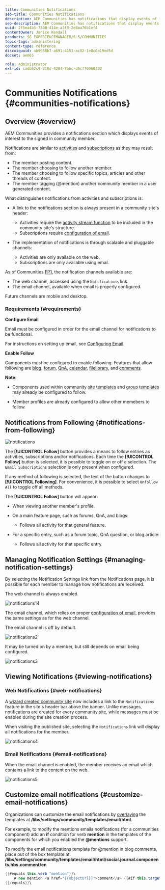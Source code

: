```yaml
---
title: Communities Notifications
seo-title: Communities Notifications
description: AEM Communities has notifications that display events of interest to the signed-in community member
seo-description: AEM Communities has notifications that display events of interest to the signed-in community member
uuid: 2f5ea4b5-7308-414e-a3f8-2e8aa76b1ef4
contentOwner: Janice Kendall
products: SG_EXPERIENCEMANAGER/6.5/COMMUNITIES
topic-tags: administering
content-type: reference
discoiquuid: ab9088b7-a691-4153-ac82-1e8c0a19ed5d
docset: aem65

role: Administrator
exl-id: cadb62c9-210d-4204-8abc-d0cf70960392
---
```

# Communities Notifications {#communities-notifications}

## Overview {#overview}

AEM Communities provides a notifications section which displays events of interest to the signed in community member.

Notifications are similar to [activities](/help/communities/essentials-activities.md) and [subscriptions](/help/communities/subscriptions.md) as they may result from:

* The member posting content.
* The member choosing to follow another member.
* The member choosing to follow specific topics, articles and other threads of content.
* The member tagging (@mention) another community member in a user generated content.

What distinguishes notifications from activities and subscriptions is:

* A link to the notifications section is always present in a community site's header:

  * Activities require the [activity stream function](/help/communities/functions.md#activity-stream-function) to be included in the community site's structure.
  * Subscriptions require [configuration of email](/help/communities/email.md).

* The implementation of notifications is through scalable and pluggable channels:

  * Activities are only available on the web.
  * Subscriptions are only available using email.

As of Communities [FP1](/help/communities/deploy-communities.md#latestfeaturepack), the notification channels available are:

* The web channel, accessed using the `Notifications` link.
* The email channel, available when email is properly configured.

Future channels are mobile and desktop.

### Requirements {#requirements}

**Configure Email**

Email must be configured in order for the email channel for notifications to be functional.

For instructions on setting up email, see [Configuring Email](/help/communities/analytics.md).

**Enable Follow**

Components must be configured to enable following. Features that allow following are [blog](/help/communities/blog-feature.md), [forum](/help/communities/forum.md), [QnA](/help/communities/working-with-qna.md), [calendar](/help/communities/calendar.md), [filelibrary](/help/communities/file-library.md), and [comments](/help/communities/comments.md).

**Note**:

* Components used within community [site templates](/help/communities/sites.md) and [group templates](/help/communities/tools-groups.md) may already be configured to follow.

* Member profiles are already configured to allow other memebers to follow.

## Notifications from Following {#notifications-from-following}

![notifications](assets/notifications.png)

The **[!UICONTROL Follow]** button provides a means to follow entries as activities, subscriptions and/or notifications. Each time the **[!UICONTROL Follow]** button is selected, it is possible to toggle on or off a selection. The `Email Subscriptions` selection is only present when configured.

If any method of following is selected, the text of the button changes to **[!UICONTROL Following]**. For convenience, it is possible to select `Unfollow All` to toggle off all methods.

The **[!UICONTROL Follow]** button will appear:

* When viewing another member's profile.
* On a main feature page, such as forums, QnA, and blogs:

  * Follows all activity for that general feature.

* For a specific entry, such as a forum topic, QnA question, or blog article:

  * Follows all activity for that specific entry.

## Managing Notification Settings {#managing-notification-settings}

By selecting the Notification Settings link from the Notifications page, it is possible for each member to manage how notifications are received.

The web channel is always enabled.

![notifications14](assets/notifications1.png)

The email channel, which relies on proper [configuration of email](/help/communities/email.md), provides the same settings as for the web channel.

The email channel is off by default.

![notifications2](assets/notifications2.png)

It may be turned on by a member, but still depends on email being configured.

![notifications3](assets/notifications3.png)

## Viewing Notifications {#viewing-notifications}

### Web Notifications {#web-notifications}

A [wizard created community site](/help/communities/sites-console.md) now includes a link to the `Notifications` feature in the site's header bar above the banner. Unlike messages, notifications are created for every community site, while messages must be enabled during the site creation process.

When visiting the published site, selecting the `Notifications` link will display all notifications for the member.

![notifications4](assets/notifications4.png)

### Email Notifications {#email-notifications}

When the email channel is enabled, the member receives an email which contains a link to the content on the web.

![notifications5](assets/notifications5.png)

## Customize email notifications {#customize-email-notifications}

Organizations can customize the email notifications by [overlaying](/help/communities/client-customize.md#overlays) the templates at **/libs/settings/community/templates/email/html**.

For example, to modify the mentions emails notifications (for a communities component) add an **if** condition for verb **mention** in the templates of the components for which you enabled the **@mentions** support.

To modify the email notifications template for @mention in blog comments, place out of the box template at: **/libs/settings/community/templates/email/html/social.journal.components.hbs.comment/en**

```java
{{#equals this.verb "mention"}}\
    A new mention <a href="{{objectUrl}}">comment</a> {{#if this.target.properties.[jcr:title]}}to the article "{{{target.displayName}}}" {{/if}}was added by {{{user.name}}} on {{dateUtil this.published format="EEE, d MMM yyyy HH:mm:ss z"}}.\n \
{{/equals}}\
```
